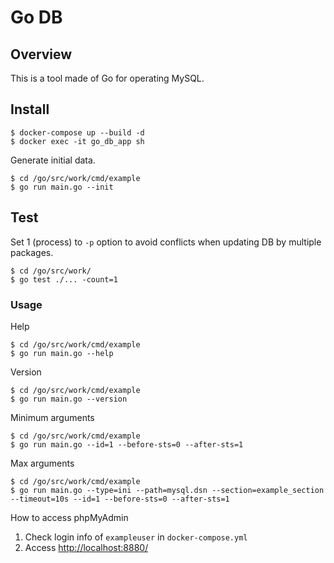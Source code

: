 # Go DB

## Overview
This is a tool made of Go for operating MySQL.

## Install
```shell
$ docker-compose up --build -d
$ docker exec -it go_db_app sh
```
Generate initial data.
```shell
$ cd /go/src/work/cmd/example
$ go run main.go --init
```

## Test
Set 1 (process) to `-p` option to avoid conflicts when updating DB by multiple packages.
```shell
$ cd /go/src/work/
$ go test ./... -count=1
```

### Usage
Help
```shell
$ cd /go/src/work/cmd/example
$ go run main.go --help
```

Version
```shell
$ cd /go/src/work/cmd/example
$ go run main.go --version
```

Minimum arguments
```shell
$ cd /go/src/work/cmd/example
$ go run main.go --id=1 --before-sts=0 --after-sts=1
```

Max arguments
```shell
$ cd /go/src/work/cmd/example
$ go run main.go --type=ini --path=mysql.dsn --section=example_section --timeout=10s --id=1 --before-sts=0 --after-sts=1
```

How to access phpMyAdmin
1. Check login info of `exampleuser` in `docker-compose.yml`
2. Access [http://localhost:8880/](http://localhost:8880/)
